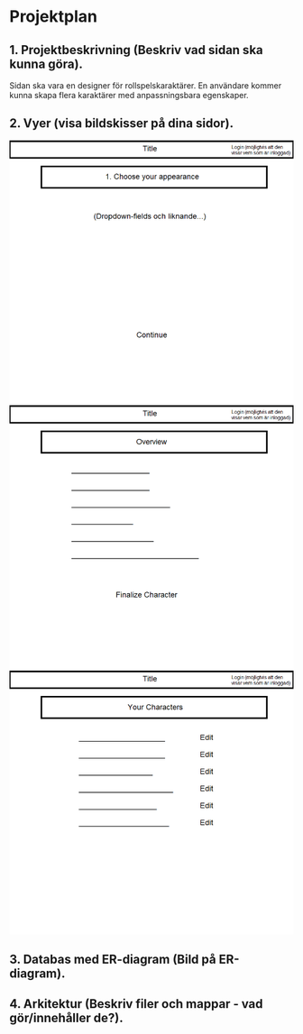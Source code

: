 # Projektplan

## 1. Projektbeskrivning (Beskriv vad sidan ska kunna göra).
Sidan ska vara en designer för rollspelskaraktärer. En användare kommer kunna skapa flera karaktärer med anpassningsbara egenskaper.
## 2. Vyer (visa bildskisser på dina sidor).
![skiss1](skiss1.png)
![skiss2](skiss2.png)
![skiss3](skiss3.png)
## 3. Databas med ER-diagram (Bild på ER-diagram).

## 4. Arkitektur (Beskriv filer och mappar - vad gör/innehåller de?).

